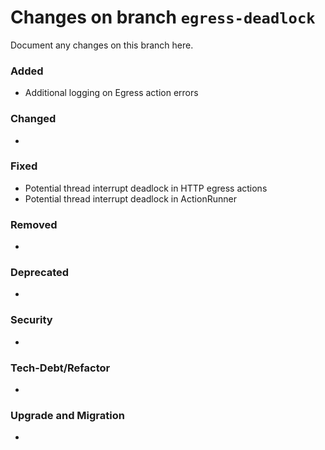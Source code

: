 # Changes on branch `egress-deadlock`
Document any changes on this branch here.
### Added
- Additional logging on Egress action errors

### Changed
- 

### Fixed
- Potential thread interrupt deadlock in HTTP egress actions
- Potential thread interrupt deadlock in ActionRunner

### Removed
- 

### Deprecated
- 

### Security
- 

### Tech-Debt/Refactor
- 

### Upgrade and Migration
- 
